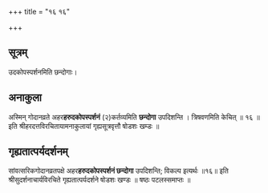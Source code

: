 +++
title = "१६ १६"

+++
## सूत्रम्
उदकोपस्पर्शनमिति छन्दोगाः।

## अनाकुला
अस्मिन् गोदानव्रते अहर**हरुदकोपस्पर्शनं** (२)कर्तव्यमिति **छन्दोगा** उपदिशन्ति ।
त्रिषवणमिति केचित् ॥ १६ ॥
इति श्रीहरदत्तविरचितायामनाकुलायां गृह्यसूत्रवृत्तौ षोडशः खम्डः ॥

## गृह्यतात्पर्यदर्शनम्
सांवत्सरिकगोदानव्रतपक्षे अहर**हरुदकोपस्पर्शनं छन्दोगा** उपदिशन्ति; विकल्प इत्यर्थः ॥१६॥
इति श्रीसुदर्शनाचार्यविरचिते गृह्यतात्पर्यदर्शने षोडशः खण्डः ॥
षष्ठः पटलस्समाप्तः ॥
